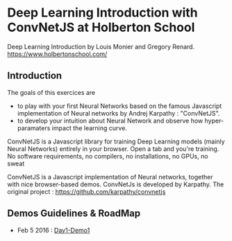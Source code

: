 # Deep Learning Introduction with ConvNetJS at Holberton School

Deep Learning Introduction by Louis Monier and Gregory Renard.
https://www.holbertonschool.com/

## Introduction

The goals of this exercices are 
- to play with your first Neural Networks based on the famous Javascript implementation of Neural networks by Andrej Karpathy : "ConvNetJS".
- to develop your intuition about Neural Network and observe how hyper-paramaters impact the learning curve.

ConvNetJS is a Javascript library for training Deep Learning models (mainly Neural Networks) entirely in your browser. 
Open a tab and you're training. No software requirements, no compilers, no installations, no GPUs, no sweat

ConvNetJS is a Javascript implementation of Neural networks, together with nice browser-based demos.
ConvNetJs is developed by Karpathy.  The original project : https://github.com/karpathy/convnetjs

## Demos Guidelines & RoadMap

- Feb 5 2016 : [Day1-Demo1](https://github.com/gregrenard/hs/blob/master/ConvNetJS/Day1-Demo1.md)